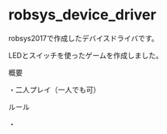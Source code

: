 # robsys_device_driver
robsys2017で作成したデバイスドライバです。

LEDとスイッチを使ったゲームを作成しました。

概要

・二人プレイ（一人でも可）

ルール

・
